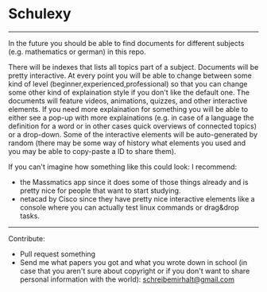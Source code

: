 # Schulexy
-----
In the future you should be able to find documents for different 
subjects (e.g. mathematics or german) in this repo.

There will be indexes that lists all topics part of a subject. Documents 
will be pretty interactive. At every point you will be able to change 
between some kind of level (beginner,experienced,professional) so that 
you can change some other kind of explaination style if you don't like 
the default one. The documents will feature videos, animations, quizzes, 
and other interactive elements. If you need more explaination for 
something you will be able to either see a pop-up with more 
explainations (e.g. in case of a language the definition for a word or 
in other cases quick overviews of connected topics) or 
a drop-down. Some of the interactive elements will be auto-generated by 
random (there may be some way of history what elements you used and you 
may be able to copy-paste a ID to share them).


If you can't imagine how something like this could look:
I recommend:
- the Massmatics app since it does some of those things 
already and is pretty nice for people that want to start studying.
- netacad by Cisco since they have pretty nice interactive elements 
like a console where you can actually test linux commands or 
drag&drop tasks.

-----
Contribute:
- Pull request something
- Send me what papers you got and what you wrote down in school (in 
case that you aren't sure about copyright or if you don't want to 
share personal information with the world): 
schreibemirhalt@gmail.com
